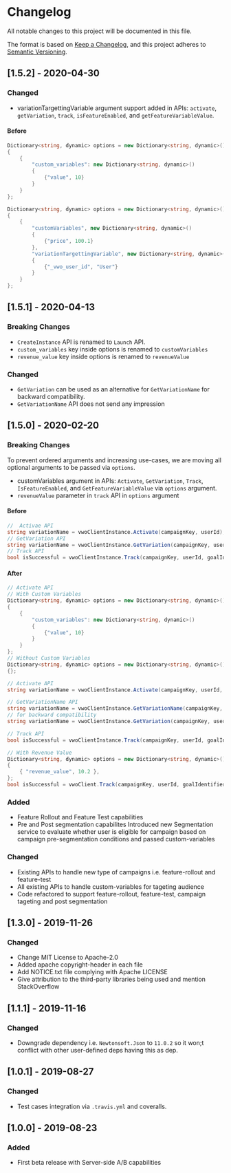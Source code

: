 # Changelog

All notable changes to this project will be documented in this file.

The format is based on [Keep a Changelog](https://keepachangelog.com/en/1.0.0/),
and this project adheres to [Semantic Versioning](https://semver.org/spec/v2.0.0.html).

## [1.5.2] - 2020-04-30

### Changed

- variationTargettingVariable argument support added in APIs: `activate`, `getVariation`, `track`, `isFeatureEnabled`, and `getFeatureVariableValue`.

#### Before

```csharp
Dictionary<string, dynamic> options = new Dictionary<string, dynamic>()
{
    {
        "custom_variables": new Dictionary<string, dynamic>()
        {
            {"value", 10}
        }
    }
};
```

```csharp
Dictionary<string, dynamic> options = new Dictionary<string, dynamic>()
{
    {
        "customVariables", new Dictionary<string, dynamic>()
        {
            {"price", 100.1}
        },
        "variationTargettingVariable", new Dictionary<string, dynamic>()
        {
            {"_vwo_user_id", "User"}
        }
    }
};
```

## [1.5.1] - 2020-04-13

### Breaking Changes

- `CreateInstance` API is renamed to `Launch` API.
- `custom_variables` key inside options is renamed to `customVariables`
- `revenue_value` key inside options is renamed to `revenueValue`

### Changed

- `GetVariation` can be used as an alternative for `GetVariationName` for backward compatibility.
- `GetVariationName` API does not send any impression

## [1.5.0] - 2020-02-20

### Breaking Changes

To prevent ordered arguments and increasing use-cases, we are moving all optional arguments to be passed via `options`.

- customVariables argument in APIs: `Activate`, `GetVariation`, `Track`, `IsFeatureEnabled`, and `GetFeatureVariableValue` via `options` argument.
- `revenueValue` parameter in `track` API in `options` argument

#### Before

```csharp
//  Activae API
string variationName = vwoClientInstance.Activate(campaignKey, userId);
// GetVariation API
string variationName = vwoClientInstance.GetVariation(campaignKey, userId);
// Track API
bool isSuccessful = vwoClientInstance.Track(campaignKey, userId, goalIdentifier, revenueValue);
```

#### After

```csharp
// Activate API
// With Custom Variables
Dictionary<string, dynamic> options = new Dictionary<string, dynamic>()
{
    {
        "custom_variables": new Dictionary<string, dynamic>()
        {
            {"value", 10}
        }
    }
};
// Without Custom Variables
Dictionary<string, dynamic> options = new Dictionary<string, dynamic>()
{};

// Activate API
string variationName = vwoClientInstance.Activate(campaignKey, userId, options);

// GetVariationName API
string variationName = vwoClientInstance.GetVariationName(campaignKey, userId, options);
// for backward compatibility
string variationName = vwoClientInstance.GetVariation(campaignKey, userId, options);

// Track API
bool isSuccessful = vwoClientInstance.Track(campaignKey, userId, goalIdentifier, options)

// With Revenue Value
Dictionary<string, dynamic> options = new Dictionary<string, dynamic>()
{
    { "revenue_value", 10.2 },
};
bool isSuccessful = vwoClient.Track(campaignKey, userId, goalIdentifier, options);
```

### Added

- Feature Rollout and Feature Test capabilities
- Pre and Post segmentation capabilites
  Introduced new Segmentation service to evaluate whether user is eligible for campaign based on campaign pre-segmentation conditions and passed custom-variables

### Changed

- Existing APIs to handle new type of campaigns i.e. feature-rollout and feature-test
- All existing APIs to handle custom-variables for tageting audience
- Code refactored to support feature-rollout, feature-test, campaign tageting and post segmentation

## [1.3.0] - 2019-11-26

### Changed

- Change MIT License to Apache-2.0
- Added apache copyright-header in each file
- Add NOTICE.txt file complying with Apache LICENSE
- Give attribution to the third-party libraries being used and mention StackOverflow

## [1.1.1] - 2019-11-16

### Changed

- Downgrade dependency i.e. `Newtonsoft.Json` to `11.0.2` so it won;t conflict with other user-defined deps having this as dep.

## [1.0.1] - 2019-08-27

### Changed

- Test cases integration via `.travis.yml` and coveralls.

## [1.0.0] - 2019-08-23

### Added

- First beta release with Server-side A/B capabilities
